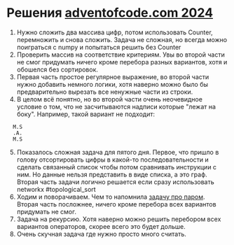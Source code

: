 # Решения [adventofcode.com 2024](https://adventofcode.com/2024/)

1. Нужно сложить два массива цифр, потом использовать Counter, перемножить и снова сложить. Задача не сложная, но всегда 
можно поиграться с numpy и попытаться решить без Counter
2. Проверить массив на соответствие критериям. Увы во второй части не смог придумать ничего кроме перебора разных 
вариантов, хотя и обошелся без сортировок.
3. Первая часть простое регулярное выражение, во второй части нужно добавить немного логики, хотя наверно можно было бы
предварительно вырезать все ненужные части из строки.
4. В целом всё понятно, но во второй части очень неочевидное условие о том, что не засчитываются надписи 
которые "лежат на боку". Например, такой вариант не подходит:
```
  M.S
  .A.
  M.S
```
5. Показалось сложная задача для пятого дня. Первое, что пришло в голову отсортировать цифры в какой-то
последовательности и сделать связанный список чтобы потом сравнивать инструкции с ним. Но данные нельзя представить в 
виде списка, а это граф. Вторая часть задачи логично решается если сразу использовать networkx #topological_sort
6. Ходим и поворачиваем. Чем то напомнила [задачу про паром](https://adventofcode.com/2020/day/12). Вторая часть посложнее, ничего кроме перебора всех вариантов 
придумать не смог.
7. Задача на рекурсию. Хотя наверно можно решить перебором всех вариантов операторов, скорее всего это будет дольше.
8. Очень скучная задача где нужно просто много считать.

